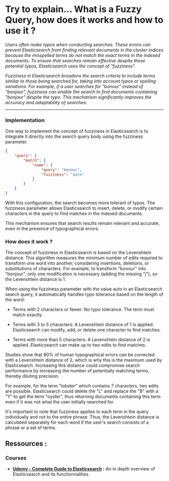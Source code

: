 # Try to explain... What is a Fuzzy Query, how does it works and how to use it ?

_Users often make typos when conducting searches. These errors can prevent Elasticsearch from finding relevant documents in the cluster indices because the misspelled terms do not match the exact terms in the indexed documents. To ensure that searches remain effective despite these potential typos, Elasticsearch uses the concept of "fuzziness"._

_Fuzziness in Elasticsearch broadens the search criteria to include terms similar to those being searched for, taking into account typos or spelling variations. For example, if a user searches for "bonour" instead of "bonjour", fuzziness can enable the search to find documents containing "bonjour" despite the typo. This mechanism significantly improves the accuracy and adaptability of searches._

---

### Implementation
One way to implement the concept of fuzziness in Elasticsearch is to integrate it directly into the search query body using the fuzziness parameter.

``` json
{
    "query": {
        "match": {
            "name": {
                "query": "bonour",
                "fuzziness": "auto"
            }
        }
    }
}
```

With this configuration, the search becomes more tolerant of typos. The fuzziness parameter allows Elasticsearch to insert, delete, or modify certain characters in the query to find matches in the indexed documents.

This mechanism ensures that search results remain relevant and accurate, even in the presence of typographical errors.

### How does it work ?
The concept of fuzziness in Elasticsearch is based on the Levenshtein distance. This algorithm measures the minimum number of edits required to transform one word into another, considering insertions, deletions, or substitutions of characters. For example, to transform "bonour" into "bonjour", only one modification is necessary (adding the missing "j"), so the Levenshtein distance is 1.

When using the fuzziness parameter with the value auto in an Elasticsearch search query, it automatically handles typo tolerance based on the length of the word:

- Terms with 2 characters or fewer: No typo tolerance. The term must match exactly.
  
- Terms with 3 to 5 characters: A Levenshtein distance of 1 is applied. Elasticsearch can modify, add, or delete one character to find matches.
  
- Terms with more than 5 characters: A Levenshtein distance of 2 is applied. Elasticsearch can make up to two edits to find matches.

Studies show that 80% of human typographical errors can be corrected with a Levenshtein distance of 2, which is why this is the maximum used by Elasticsearch. Increasing this distance could compromise search performance by increasing the number of potentially matching terms, thereby diluting precision.

For example, for the term "lobster" which contains 7 characters, two edits are possible. Elasticsearch could delete the "L" and replace the "B" with a "Y" to get the term "oyster", thus returning documents containing this term even if it was not what the user initially searched for.

It's important to note that fuzziness applies to each term in the query individually and not to the entire phrase. Thus, the Levenshtein distance is calculated separately for each word if the user's search consists of a phrase or a set of terms.

## Ressources : 
### Courses
  - **[Udemy - Complete Guide to Elasticsearch](https://www.udemy.com/course/elasticsearch-complete-guide/?couponCode=KEEPLEARNING) :** An in depth overview of Elasticsearch and its functionnalities.